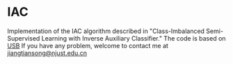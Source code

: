 # IAC
Implementation of the IAC algorithm described in "Class-Imbalanced Semi-Supervised Learning with Inverse Auxiliary Classifier."
The code is based on [USB]([https://github.com/TorchSSL/TorchSSL](https://github.com/microsoft/Semi-supervised-learning))
If you have any problem, welcome to contact me at jiangtiansong@njust.edu.cn
